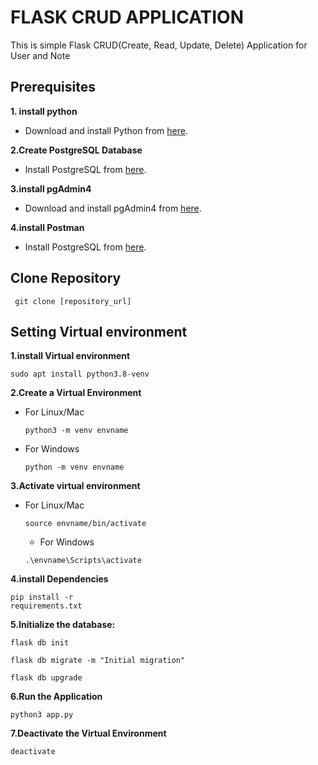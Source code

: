 # FLASK CRUD APPLICATION
This is simple Flask CRUD(Create, Read, Update, Delete) Application for User and Note 
## Prerequisites
**1. install python**
   - Download and install Python from [here](https://www.python.org/downloads/).

**2.Create  PostgreSQL Database**
- Install PostgreSQL from [here](https://www.postgresql.org/download/).

**3.install pgAdmin4**
   - Download and install pgAdmin4 from [here](https://www.pgadmin.org/download/).

**4.install Postman**
   - Install PostgreSQL from [here](https://www.postgresql.org/download/).

## Clone Repository
<pre><code> git clone [repository_url]</pre></code>

## Setting Virtual environment
**1.install Virtual environment**
<pre><code>sudo apt install python3.8-venv</pre></code>
**2.Create a Virtual Environment**
 
   - For Linux/Mac
      <pre><code>python3 -m venv envname</code></pre>
- For Windows
      <pre><code>python -m venv envname</code></pre>

**3.Activate virtual environment**
   - For Linux/Mac
      <pre><code>source envname/bin/activate</code></pre>

      -  For Windows
      <pre><code>.\envname\Scripts\activate</code></pre>
**4.install Dependencies**
     <pre><code>pip install -r requirements.txt</pre></code> 
 
**5.Initialize the database:**
 <pre><code>flask db init</pre></code>
 <pre><code>flask db migrate -m "Initial migration"</pre></code>
 <pre><code>flask db upgrade</pre></code>

**6.Run the Application**

  <pre><code>python3 app.py</code></pre>

**7.Deactivate the Virtual Environment**

<pre><code>deactivate</code></pre>


